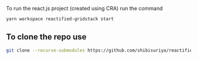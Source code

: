 To run the react.js project (created using CRA) run the command

```bash
yarn workspace reactified-gridstack start
```

## To clone the repo use

```bash
git clone --recurse-submodules https://github.com/shibisuriya/reactified-gridstack
```

